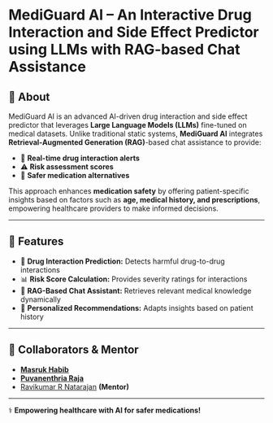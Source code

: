 # MediGuard AI – An Interactive Drug Interaction and Side Effect Predictor using LLMs with RAG-based Chat Assistance

## 🚀 About
MediGuard AI is an advanced AI-driven drug interaction and side effect predictor that leverages **Large Language Models (LLMs)** fine-tuned on medical datasets. Unlike traditional static systems, **MediGuard AI** integrates **Retrieval-Augmented Generation (RAG)**-based chat assistance to provide:

- 🏥 **Real-time drug interaction alerts**
- ⚠️ **Risk assessment scores**
- 💊 **Safer medication alternatives**

This approach enhances **medication safety** by offering patient-specific insights based on factors such as **age, medical history, and prescriptions**, empowering healthcare providers to make informed decisions.

---

## 📌 Features
- 🔎 **Drug Interaction Prediction:** Detects harmful drug-to-drug interactions
- 📊 **Risk Score Calculation:** Provides severity ratings for interactions
- 🤖 **RAG-Based Chat Assistant:** Retrieves relevant medical knowledge dynamically
- 🌟 **Personalized Recommendations:** Adapts insights based on patient history

---

## 👥 Collaborators & Mentor
- [**Masruk Habib** ](https://www.linkedin.com/in/masruk-habib)
- [**Puvanenthria Raja**](https://www.linkedin.com/in/puvanenthirarajah-sathasivam-958014266/)
- [Ravikumar R Natarajan](https://www.linkedin.com/in/ravikumarrn/) **(Mentor)**

---

⚕️ **Empowering healthcare with AI for safer medications!**

